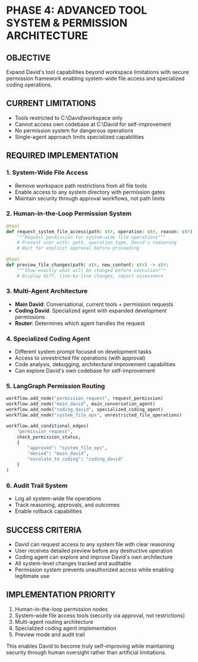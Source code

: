 # PHASE 4: ADVANCED TOOL SYSTEM & PERMISSION ARCHITECTURE

## OBJECTIVE
Expand David's tool capabilities beyond workspace limitations with secure permission framework enabling system-wide file access and specialized coding operations.

## CURRENT LIMITATIONS
- Tools restricted to C:\David\workspace only
- Cannot access own codebase at C:\David for self-improvement
- No permission system for dangerous operations
- Single-agent approach limits specialized capabilities

## REQUIRED IMPLEMENTATION

### **1. System-Wide File Access**
- Remove workspace path restrictions from all file tools
- Enable access to any system directory with permission gates
- Maintain security through approval workflows, not path limits

### **2. Human-in-the-Loop Permission System**
```python
@tool
def request_system_file_access(path: str, operation: str, reason: str) -> str:
    """Request permission for system-wide file operations"""
    # Present user with: path, operation type, David's reasoning
    # Wait for explicit approval before proceeding
    
@tool  
def preview_file_changes(path: str, new_content: str) -> str:
    """Show exactly what will be changed before execution"""
    # Display diff, line-by-line changes, impact assessment
```

### **3. Multi-Agent Architecture**
- **Main David**: Conversational, current tools + permission requests
- **Coding David**: Specialized agent with expanded development permissions
- **Router**: Determines which agent handles the request

### **4. Specialized Coding Agent**
- Different system prompt focused on development tasks
- Access to unrestricted file operations (with approval)
- Code analysis, debugging, architectural improvement capabilities
- Can explore David's own codebase for self-improvement

### **5. LangGraph Permission Routing**
```python
workflow.add_node("permission_request", request_permission)
workflow.add_node("main_david", main_conversation_agent)
workflow.add_node("coding_david", specialized_coding_agent)
workflow.add_node("system_file_ops", unrestricted_file_operations)

workflow.add_conditional_edges(
    "permission_request",
    check_permission_status,
    {
        "approved": "system_file_ops",
        "denied": "main_david",
        "escalate_to_coding": "coding_david"
    }
)
```

### **6. Audit Trail System**
- Log all system-wide file operations
- Track reasoning, approvals, and outcomes
- Enable rollback capabilities

## SUCCESS CRITERIA
- David can request access to any system file with clear reasoning
- User receives detailed preview before any destructive operation
- Coding agent can explore and improve David's own architecture
- All system-level changes tracked and auditable
- Permission system prevents unauthorized access while enabling legitimate use

## IMPLEMENTATION PRIORITY
1. Human-in-the-loop permission nodes
2. System-wide file access tools (security via approval, not restrictions)
3. Multi-agent routing architecture  
4. Specialized coding agent implementation
5. Preview mode and audit trail

This enables David to become truly self-improving while maintaining security through human oversight rather than artificial limitations.
